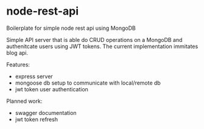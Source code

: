 # node-rest-api
Boilerplate for simple node rest api using MongoDB

Simple API server that is able do CRUD operations on a MongoDB and authenitcate users using JWT tokens. The current implementation immitates blog api.

Features:
- express server
- mongoose db setup to communicate with local/remote db
- jwt token user authentication

Planned work:
- swagger documentation
- jwt token refresh
